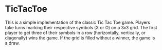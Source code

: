 # TicTacToe
This is a simple implementation of the classic Tic Tac Toe game. Players take turns marking their respective symbols (X or O) on a 3x3 grid. The first player to get three of their symbols in a row (horizontally, vertically, or diagonally) wins the game. If the grid is filled without a winner, the game is a draw.  
